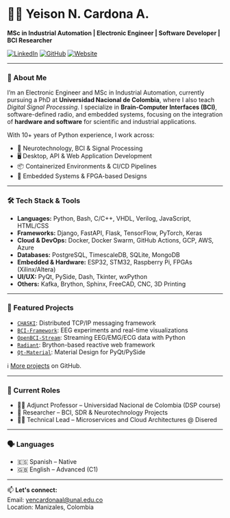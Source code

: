 # 👨‍💻 Yeison N. Cardona A.
**MSc in Industrial Automation | Electronic Engineer | Software Developer | BCI Researcher**

[![LinkedIn](https://img.shields.io/badge/LinkedIn-Profile-blue?logo=linkedin)](https://linkedin.com/in/yeisoncardona)
[![GitHub](https://img.shields.io/badge/GitHub-%40YeisonCardona-black?logo=github)](https://github.com/YeisonCardona)
[![Website](https://img.shields.io/badge/Organization-DunderLab-darkgreen)](https://github.com/DunderLab)

---

### 🧠 About Me

I’m an Electronic Engineer and MSc in Industrial Automation, currently pursuing a PhD at **Universidad Nacional de Colombia**, where I also teach *Digital Signal Processing*. I specialize in **Brain-Computer Interfaces (BCI)**, software-defined radio, and embedded systems, focusing on the integration of **hardware and software** for scientific and industrial applications.

With 10+ years of Python experience, I work across:
- 🧠 Neurotechnology, BCI & Signal Processing
- 🖥️ Desktop, API & Web Application Development
- 📦 Containerized Environments & CI/CD Pipelines
- 📡 Embedded Systems & FPGA-based Designs

---

### 🛠️ Tech Stack & Tools

- **Languages:** Python, Bash, C/C++, VHDL, Verilog, JavaScript, HTML/CSS
- **Frameworks:** Django, FastAPI, Flask, TensorFlow, PyTorch, Keras
- **Cloud & DevOps:** Docker, Docker Swarm, GitHub Actions, GCP, AWS, Azure
- **Databases:** PostgreSQL, TimescaleDB, SQLite, MongoDB
- **Embedded & Hardware:** ESP32, STM32, Raspberry Pi, FPGAs (Xilinx/Altera)
- **UI/UX:** PyQt, PySide, Dash, Tkinter, wxPython
- **Others:** Kafka, Brython, Sphinx, FreeCAD, CNC, 3D Printing

---

### 📘 Featured Projects

- [`CHASKI`](https://github.com/dunderlab/python-chaski): Distributed TCP/IP messaging framework  
- [`BCI-Framework`](https://github.com/dunderlab/bci-framework): EEG experiments and real-time visualizations  
- [`OpenBCI-Stream`](https://github.com/dunderlab/openbci-stream): Streaming EEG/EMG/ECG data with Python  
- [`Radiant`](https://github.com/dunderlab/python-radiantframework): Brython-based reactive web framework  
- [`Qt-Material`](https://github.com/dunderlab/qt-material): Material Design for PyQt/PySide

ℹ️ [More projects](https://github.com/YeisonCardona?tab=repositories) on GitHub.

---

### 📍 Current Roles

- 🧑‍🏫 Adjunct Professor – Universidad Nacional de Colombia (DSP course)
- 🧠 Researcher – BCI, SDR & Neurotechnology Projects
- 🧑‍💻 Technical Lead – Microservices and Cloud Architectures @ Disered

---

### 🗣️ Languages
- 🇪🇸 Spanish – Native  
- 🇬🇧 English – Advanced (C1)

---

📫 **Let's connect:**  
Email: [yencardonaal@unal.edu.co](mailto:yencardonaal@unal.edu.co)  
Location: Manizales, Colombia  